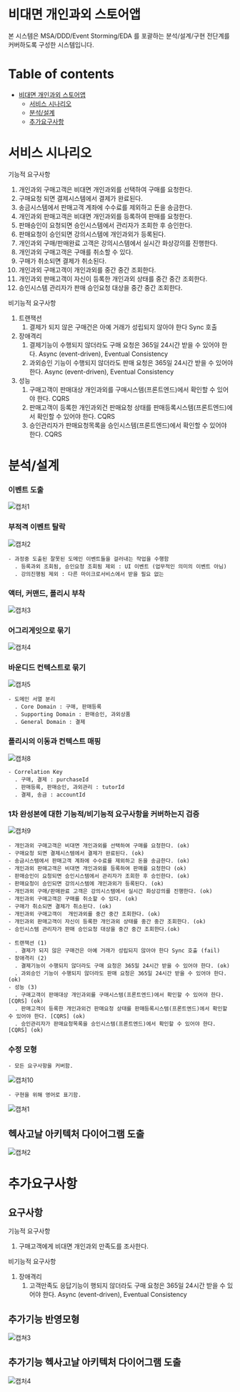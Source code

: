 
# 비대면 개인과외 스토어앱

본 시스템은 MSA/DDD/Event Storming/EDA 를 포괄하는 분석/설계/구현 전단계를 커버하도록 구성한 시스템입니다.

# Table of contents

- [비대면 개인과외 스토어앱](#---)
  - [서비스 시나리오](#서비스-시나리오)
  - [분석/설계](#분석설계)
  - [추가요구사항](#추가요구사항)

# 서비스 시나리오

기능적 요구사항
1. 개인과외 구매고객은 비대면 개인과외를 선택하여 구매를 요청한다.
1. 구매요청 되면 결제시스템에서 결제가 완료된다.
1. 송금시스템에서 판매고객 계좌에 수수료를 제외하고 돈을 송금한다. 
1. 개인과외 판매고객은 비대면 개인과외를 등록하여 판매를 요청한다.
1. 판매승인이 요청되면 승인시스템에서 관리자가 조회한 후 승인한다.
1. 판매요청이 승인되면 강의시스템에 개인과외가 등록된다.
1. 개인과외 구매/판매완료 고객은 강의시스템에서 실시간 화상강의를 진행한다.
1. 개인과외 구매고객은 구매를 취소할 수 있다.
1. 구매가 취소되면 결제가 취소된다.
1. 개인과외 구매고객이  개인과외를 중간 중간 조회한다.
1. 개인과외 판매고객이 자신이 등록한 개인과외 상태를 중간 중간 조회한다.
1. 승인시스템 관리자가 판매 승인요청 대상을 중간 중간 조회한다.

비기능적 요구사항
1. 트랜잭션
    1. 결제가 되지 않은 구매건은 아예 거래가 성립되지 않아야 한다 Sync 호출
1. 장애격리
    1. 결제기능이 수행되지 않더라도 구매 요청은 365일 24시간 받을 수 있어야 한다. Async (event-driven), Eventual Consistency
    1. 과외승인 기능이 수행되지 않더라도 판매 요청은 365일 24시간 받을 수 있어야 한다. Async (event-driven), Eventual Consistency
1. 성능
    1. 구매고객이 판매대상 개인과외를 구매시스템(프론트엔드)에서 확인할 수 있어야 한다. CQRS
    1. 판매고객이 등록한 개인과외건 판매요청 상태를 판매등록시스템(프론트엔드)에서 확인할 수 있어야 한다. CQRS
    1. 승인관리자가 판매요청목록을 승인시스템(프론트엔드)에서 확인할 수 있어야 한다. CQRS

# 분석/설계

### 이벤트 도출

![캡처1](https://user-images.githubusercontent.com/63624014/81873992-e1ea3d80-95b7-11ea-81af-82dd79422780.PNG)


### 부적격 이벤트 탈락

![캡처2](https://user-images.githubusercontent.com/63624014/81874011-edd5ff80-95b7-11ea-9e7e-cad6d2afe518.png)

    - 과정중 도출된 잘못된 도메인 이벤트들을 걸러내는 작업을 수행함
      . 등록과외 조회됨, 승인요청 조회됨 제외 : UI 이벤트 (업무적인 의미의 이벤트 아님)
      . 강의진행됨 제외 : 다른 마이크로서비스에서 받을 필요 없는 

### 액터, 커맨드, 폴리시 부착

![캡처3](https://user-images.githubusercontent.com/63624014/81874027-fb8b8500-95b7-11ea-8c48-4ade5435d0cd.PNG)


### 어그리게잇으로 묶기

![캡처4](https://user-images.githubusercontent.com/63624014/81874048-06deb080-95b8-11ea-800a-1795ed782370.PNG)


### 바운디드 컨텍스트로 묶기

![캡처5](https://user-images.githubusercontent.com/63624014/81874059-10681880-95b8-11ea-96fa-21d7fc2d93e6.PNG)

    - 도메인 서열 분리
      . Core Domain : 구매, 판매등록 
      . Supporting Domain : 판매승인, 과외상품
      . General Domain : 결제


### 폴리시의 이동과 컨텍스트 매핑

![캡처8](https://user-images.githubusercontent.com/63624014/81874124-2f66aa80-95b8-11ea-8e62-1112bdbae86a.PNG)

    - Correlation Key
      . 구매, 결제 : purchaseId
      . 판매등록, 판매승인, 과외관리 : tutorId
      . 결제, 송금 : accountId

### 1차 완성본에 대한 기능적/비기능적 요구사항을 커버하는지 검증

![캡처9](https://user-images.githubusercontent.com/63624014/81874143-368db880-95b8-11ea-88bd-da1049a610be.PNG)

    - 개인과외 구매고객은 비대면 개인과외를 선택하여 구매를 요청한다. (ok)
    - 구매요청 되면 결제시스템에서 결제가 완료된다. (ok)
    - 송금시스템에서 판매고객 계좌에 수수료를 제외하고 돈을 송금한다. (ok)
    - 개인과외 판매고객은 비대면 개인과외를 등록하여 판매를 요청한다 (ok)    
    - 판매승인이 요청되면 승인시스템에서 관리자가 조회한 후 승인한다. (ok)
    - 판매요청이 승인되면 강의시스템에 개인과외가 등록된다. (ok)
    - 개인과외 구매/판매완료 고객은 강의시스템에서 실시간 화상강의를 진행한다. (ok)
    - 개인과외 구매고객은 구매를 취소할 수 있다. (ok)
    - 구매가 취소되면 결제가 취소된다. (ok)
    - 개인과외 구매고객이  개인과외를 중간 중간 조회한다. (ok)
    - 개인과외 판매고객이 자신이 등록한 개인과외 상태를 중간 중간 조회한다. (ok)
    - 승인시스템 관리자가 판매 승인요청 대상을 중간 중간 조회한다.(ok)
 
    - 트랜잭션 (1) 
      . 결제가 되지 않은 구매건은 아예 거래가 성립되지 않아야 한다 Sync 호출 (fail)
    - 장애격리 (2)
      . 결제기능이 수행되지 않더라도 구매 요청은 365일 24시간 받을 수 있어야 한다. (ok)
      . 과외승인 기능이 수행되지 않더라도 판매 요청은 365일 24시간 받을 수 있어야 한다. (ok)
    - 성능 (3)
      . 구매고객이 판매대상 개인과외를 구매시스템(프론트엔드)에서 확인할 수 있어야 한다. [CQRS] (ok)
      . 판매고객이 등록한 개인과외건 판매요청 상태를 판매등록시스템(프론트엔드)에서 확인할 수 있어야 한다. [CQRS] (ok)
      . 승인관리자가 판매요청목록을 승인시스템(프론트엔드)에서 확인할 수 있어야 한다. [CQRS] (ok)

### 수정 모형    

    - 모든 요구사항을 커버함.

![캡처10](https://user-images.githubusercontent.com/63624014/81874156-41484d80-95b8-11ea-9d11-752a76ea2fdc.PNG)

    - 구현을 위해 영어로 표기함.

![캡쳐1](https://user-images.githubusercontent.com/63624014/81885052-75ca0280-95d4-11ea-918a-a2f37d1dcb18.PNG)
    

## 헥사고날 아키텍처 다이어그램 도출

![캡쳐2](https://user-images.githubusercontent.com/63624014/81885065-7ebad400-95d4-11ea-8a0a-576d81528718.PNG)


# 추가요구사항 

## 요구사항

기능적 요구사항
1. 구매고객에게 비대면 개인과외 만족도를 조사한다.

비기능적 요구사항
1. 장애격리
    1. 고객만족도 응답기능이 행되지 않더라도 구매 요청은 365일 24시간 받을 수 있어야 한다. Async (event-driven), Eventual Consistency

## 추가기능 반영모형

![캡쳐3](https://user-images.githubusercontent.com/63624014/81885086-8a0dff80-95d4-11ea-9b49-ebb5870596c1.PNG)

## 추가기능 헥사고날 아키텍처 다이어그램 도출

![캡처4](https://user-images.githubusercontent.com/63624014/81885117-96925800-95d4-11ea-8ac5-4ee287dceafb.PNG)






